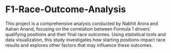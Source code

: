 # F1-Race-Outcome-Analysis

This project is a comprehensive analysis conducted by Nabhit Arora and Aahan Anand, focusing on the correlation between Formula 1 drivers’ qualifying positions and their final race outcomes. Using statistical tools and data visualization, this study investigates how starting positions impact race results and explores other factors that may influence these outcomes.

